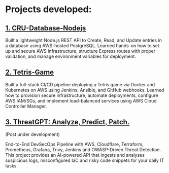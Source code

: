 # Projects developed:

## [1. CRU-Database-Nodejs](https://github.com/3v401/DevOps/tree/master/CRU-Database-Nodejs)

Built a lightweight Node.js REST API to Create, Read, and Update entries in a database using AWS-hosted PostgreSQL. Learned hands-on how to set up and secure AWS infrastructure, structure Express routes with proper validation, and manage environment variables for deployment.

## [2. Tetris-Game](https://github.com/3v401/DevOps/tree/master/Tetris-Game)

Built a full-stack CI/CD pipeline deploying a Tetris game via Docker and Kubernetes on AWS using Jenkins, Ansible, and GitHub webhooks. Learned how to provision secure infrastructure, automate deployments, configure AWS IAM/SGs, and implement load-balanced services using AWS Cloud Controller Manager.

## [3. ThreatGPT: Analyze, Predict, Patch.](https://github.com/3v401/DevOps/tree/master/OWASP-Driven-Threat-Detector)
(Post under development)

End-to-End DevSecOps Pipeline with AWS, Cloudflare, Terraform, Prometheus, Grafana, Trivy, Jenkins and OWASP-Driven Threat Detection. This project provides an AI-powered API that ingests and analyses suspicious logs, misconfigured IaC and risky code snippets for your daily IT tasks. 

